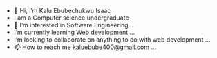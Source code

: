 - 👋 Hi, I’m Kalu Ebubechukwu Isaac 
- I am a Computer science  undergraduate 
- 👀 I’m interested in Software Engineering...
- I’m currently learning Web development ...
-  I’m looking to collaborate on anything to do with web development ...
- 📫 How to reach me kaluebube400@gmail.com ...

<!---
KALUEBUBE1/KALUEBUBE1 is a ✨ special ✨ repository because its `README.md` (this file) appears on your GitHub profile.
You can click the Preview link to take a look at your changes.
--->
